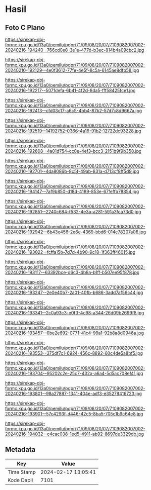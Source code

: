 # Hasil

## Foto C Plano

https://sirekap-obj-formc.kpu.go.id/13a0/pemilu/pdpr/71/09/08/20/07/7109082007002-20240216-194240--766cd0e8-3e1e-477d-b3ec-814b4a09cbc2.jpg

https://sirekap-obj-formc.kpu.go.id/13a0/pemilu/pdpr/71/09/08/20/07/7109082007002-20240216-192129--4e0f3612-77fe-4e5f-8c5a-6145ae8dfb58.jpg

https://sirekap-obj-formc.kpu.go.id/13a0/pemilu/pdpr/71/09/08/20/07/7109082007002-20240216-192217--5071defa-6b41-4f2d-8da5-fff58425fce1.jpg

https://sirekap-obj-formc.kpu.go.id/13a0/pemilu/pdpr/71/09/08/20/07/7109082007002-20240216-192413--cfd03c17-a6c5-4bb4-87b2-57d7c8d9667a.jpg

https://sirekap-obj-formc.kpu.go.id/13a0/pemilu/pdpr/71/09/08/20/07/7109082007002-20240216-192519--14192752-0366-4a19-91b2-12722dc93228.jpg

https://sirekap-obj-formc.kpu.go.id/13a0/pemilu/pdpr/71/09/08/20/07/7109082007002-20240216-192608--4a01d754-cc8e-4ef3-bcc3-2151b9f9b358.jpg

https://sirekap-obj-formc.kpu.go.id/13a0/pemilu/pdpr/71/09/08/20/07/7109082007002-20240216-192701--4da8086b-8c5f-49ab-831a-d713cf8ff5d9.jpg

https://sirekap-obj-formc.kpu.go.id/13a0/pemilu/pdpr/71/09/08/20/07/7109082007002-20240216-194147--7af9b850-d18d-4189-853e-67feffb78854.jpg

https://sirekap-obj-formc.kpu.go.id/13a0/pemilu/pdpr/71/09/08/20/07/7109082007002-20240216-192851--2240c684-f532-4e3a-a281-591a3fca73d0.jpg

https://sirekap-obj-formc.kpu.go.id/13a0/pemilu/pdpr/71/09/08/20/07/7109082007002-20240216-192942--6b43e456-2e6e-4369-bbd6-014c78207a08.jpg

https://sirekap-obj-formc.kpu.go.id/13a0/pemilu/pdpr/71/09/08/20/07/7109082007002-20240216-193022--fcffa15b-7d7d-4b90-9c18-1f363ff46015.jpg

https://sirekap-obj-formc.kpu.go.id/13a0/pemilu/pdpr/71/09/08/20/07/7109082007002-20240216-193117--63392bce-d6c3-4b8a-b1ff-b507ee95f878.jpg

https://sirekap-obj-formc.kpu.go.id/13a0/pemilu/pdpr/71/09/08/20/07/7109082007002-20240216-193247--2e0e40b7-2a01-40fb-b686-3add7af56c44.jpg

https://sirekap-obj-formc.kpu.go.id/13a0/pemilu/pdpr/71/09/08/20/07/7109082007002-20240216-193341--2c0a93c3-e0f3-4c98-a344-26d09b2699f8.jpg

https://sirekap-obj-formc.kpu.go.id/13a0/pemilu/pdpr/71/09/08/20/07/7109082007002-20240216-193457--0be2e692-0771-41c4-99a1-92b8a8d0946a.jpg

https://sirekap-obj-formc.kpu.go.id/13a0/pemilu/pdpr/71/09/08/20/07/7109082007002-20240216-193553--375df7c1-6924-456c-8892-60c4de5a8bf5.jpg

https://sirekap-obj-formc.kpu.go.id/13a0/pemilu/pdpr/71/09/08/20/07/7109082007002-20240216-193704--95202c2e-25c7-432a-a6a4-5d5ac708ef41.jpg

https://sirekap-obj-formc.kpu.go.id/13a0/pemilu/pdpr/71/09/08/20/07/7109082007002-20240216-193801--98a27887-1341-404e-adf3-e35278416723.jpg

https://sirekap-obj-formc.kpu.go.id/13a0/pemilu/pdpr/71/09/08/20/07/7109082007002-20240216-193901--57c4293f-d446-42c5-8ba5-705c1b9c64e8.jpg

https://sirekap-obj-formc.kpu.go.id/13a0/pemilu/pdpr/71/09/08/20/07/7109082007002-20240216-194032--c4cac038-1ed5-4911-ab92-8697de3329db.jpg


## Metadata

| Key        | Value               |
| ---------- | ------------------- |
| Time Stamp | 2024-02-17 13:05:41 |
| Kode Dapil | 7101                |



